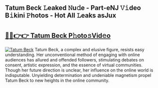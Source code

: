 ## Tatum Beck 𝙻eaked 𝙽u𝚍e - Part-eNJ 𝚅𝚒deo B𝚒kini 𝙿hotos - Hot All 𝙻eaks asJux

# <h2><a href="http://ld0dqd.urlbe.top/?page=Tatum+Beck">🔗🔗👉👉 Tatum Beck P𝚑oto𝚜Vid𝚎o</a></h2>

[![Tatum Beck](https://i.imgur.com/eBuTRDB.gif)](http://ld0dqd.urlbe.top/?page=Tatum+Beck)
Tatum Beck, a complex and elusive figure, resists easy understanding. Her unconventional method of engaging with online audiences has allured and offended followers, stimulating debates on consent, artistic expression, and the essence of virtual communities. Though her future direction is unclear, her influence on the online world is indisputable. Unyielding determination and undeniable magnetism propel Tatum Beck to new heights in the online community.
